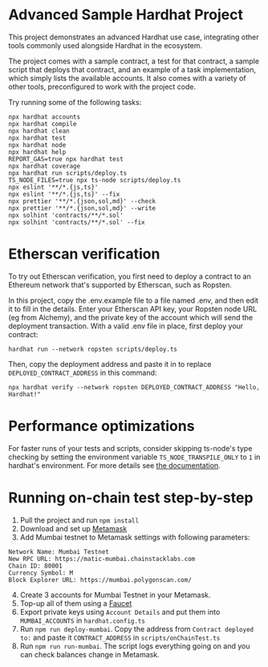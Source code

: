 # Advanced Sample Hardhat Project

This project demonstrates an advanced Hardhat use case, integrating other tools commonly used alongside Hardhat in the ecosystem.

The project comes with a sample contract, a test for that contract, a sample script that deploys that contract, and an example of a task implementation, which simply lists the available accounts. It also comes with a variety of other tools, preconfigured to work with the project code.

Try running some of the following tasks:

```shell
npx hardhat accounts
npx hardhat compile
npx hardhat clean
npx hardhat test
npx hardhat node
npx hardhat help
REPORT_GAS=true npx hardhat test
npx hardhat coverage
npx hardhat run scripts/deploy.ts
TS_NODE_FILES=true npx ts-node scripts/deploy.ts
npx eslint '**/*.{js,ts}'
npx eslint '**/*.{js,ts}' --fix
npx prettier '**/*.{json,sol,md}' --check
npx prettier '**/*.{json,sol,md}' --write
npx solhint 'contracts/**/*.sol'
npx solhint 'contracts/**/*.sol' --fix
```

# Etherscan verification

To try out Etherscan verification, you first need to deploy a contract to an Ethereum network that's supported by Etherscan, such as Ropsten.

In this project, copy the .env.example file to a file named .env, and then edit it to fill in the details. Enter your Etherscan API key, your Ropsten node URL (eg from Alchemy), and the private key of the account which will send the deployment transaction. With a valid .env file in place, first deploy your contract:

```shell
hardhat run --network ropsten scripts/deploy.ts
```

Then, copy the deployment address and paste it in to replace `DEPLOYED_CONTRACT_ADDRESS` in this command:

```shell
npx hardhat verify --network ropsten DEPLOYED_CONTRACT_ADDRESS "Hello, Hardhat!"
```

# Performance optimizations

For faster runs of your tests and scripts, consider skipping ts-node's type checking by setting the environment variable `TS_NODE_TRANSPILE_ONLY` to `1` in hardhat's environment. For more details see [the documentation](https://hardhat.org/guides/typescript.html#performance-optimizations).

# Running on-chain test step-by-step

1. Pull the project and run `npm install`
2. Download and set up [Metamask](https://metamask.io/)  
3. Add Mumbai testnet to Metamask settings with following parameters:
```
Network Name: Mumbai Testnet
New RPC URL: https://matic-mumbai.chainstacklabs.com
Chain ID: 80001
Currency Symbol: M
Block Explorer URL: https://mumbai.polygonscan.com/
```
4. Create 3 accounts for Mumbai Testnet in your Metamask.
5. Top-up all of them using a [Faucet](https://faucet.polygon.technology/) 
6. Export private keys using `Account Details` and put them into `MUMBAI_ACCOUNTS` in `hardhat.config.ts`
7. Run `npm run deploy-mumbai`. Copy the address from `Contract deployed to:` and paste it `CONTRACT_ADDRESS` in `scripts/onChainTest.ts`
8. Run `npm run run-mumbai`. The script logs everything going on and you can check balances change in Metamask.

